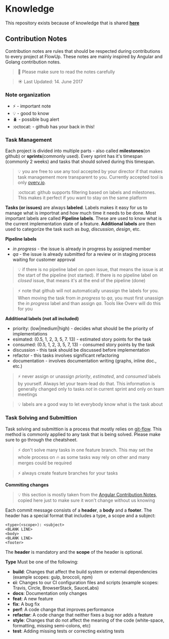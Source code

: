 # Knowledge
This repository exists because of knowledge that is shared **[here](https://github.com/flowup/knowledge/wiki)**

## Contribution Notes

Contribution notes are rules that should be respected during contributions to every project at FlowUp. These notes are mainly inspired by Angular and Golang contribution notes.

> :robot: Please make sure to read the notes carefully

> :sunny: Last Updated: 14. June 2017

### Note organization

- :zap: - important note
- :bulb: - good to know
- :beetle: - possible bug alert
- :octocat: - github has your back in this!

### Task Management

Each project is divided into multiple parts - also called **milestones**(on github) or **sprints**(commonly used). Every sprint has it's timespan (commonly 2 weeks) and tasks that should solved during this timespan.

> :bulb: you are free to use any tool accepted by your director if that makes task management more transparent to you. Currently accepted tool is only [overv.io](over.io).

> :octocat: github supports filtering based on labels and milestones. This makes it perfect if you want to stay on the same platform

**Tasks (or issues)** are always **labeled**. Labels makes it easy for us to manage what is importnat and how much time it needs to be done. Most important labels are called **Pipeline labels**. These are used to know what is the current implementation state of a feature. **Additional labels** are then used to categorize the task such as *bug*, *discussion*, *design*, etc.

**Pipeline labels**
- *in progress* - the issue is already in progress by assigned member
- *qa* - the issue is already submitted for a review or in staging process waiting for customer approval

> :bulb: if there is no pipeline label on *open* issue, that means the issue is at the start of the pipeline (not started). If there is no pipeline label on *closed* issue, that means it's at the end of the pipeline (done)

> :zap: note that github will not automatically unassign the labels for you. When moving the task from *in progress* to *qa*, you must first unassign the *in progress* label and than assign *qa*. Tools like Overv will do this for you

**Additional labels (not all included)**
- priority: (low|medium|high) - decides what should be the priority of implementations
- esimated: (0.5, 1, 2, 3, 5, 7. 13) - estimated story points for the task
- consumed: (0.5, 1, 2, 3, 5, 7, 13) - consumed story points by the task
- discussion - this task should be discussed before implementation
- refactor - this tasks involves significant refactoring
- documentation - involves documentation writing (graphs, inline doc., etc.)

> :zap: never assign or unassign *priority*, *estimated*, and *consumed* labels by yourself. Always let your team-lead do that. This information is generally changed only to tasks *not* in current sprint and only on team meetings

> :bulb: labels are a good way to let everybody know what is the task about

### Task Solving and Submittion

Task solving and submittion is a process that mostly relies on [git-flow](https://danielkummer.github.io/git-flow-cheatsheet/). This method is commonly applied to any task that is being solved. Please make sure to go through the cheatsheet.

> :zap: don't solve many tasks in one feature branch. This may set the whole process on :fire: as some tasks way rely on other and many merges could be required

> :zap: always create feature branches for your tasks

**Commiting changes**

> :bulb: this section is mostly taken from the [Angular Contribution Notes](https://github.com/angular/angular/blob/master/CONTRIBUTING.md#-commit-message-guidelines), copied here just to make sure it won't change without us knowing

Each commit message consists of a **header**, a **body** and a **footer**. The header has a special format that includes a type, a scope and a subject:

```
<type>(<scope>): <subject>
<BLANK LINE>
<body>
<BLANK LINE>
<footer>
```

The **header** is mandatory and the **scope** of the header is optional.

**Type**
Must be one of the following:

* **build**: Changes that affect the build system or external dependencies (example scopes: gulp, broccoli, npm)
* **ci**: Changes to our CI configuration files and scripts (example scopes: Travis, Circle, BrowserStack, SauceLabs)
* **docs**: Documentation only changes
* **feat**: A new feature
* **fix**: A bug fix
* **perf**: A code change that improves performance
* **refactor**: A code change that neither fixes a bug nor adds a feature
* **style**: Changes that do not affect the meaning of the code (white-space, formatting, missing
  semi-colons, etc)
* **test**: Adding missing tests or correcting existing tests

